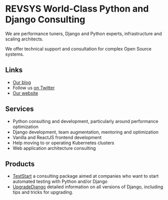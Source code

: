 # REVSYS World-Class Python and Django Consulting

We are performance tuners, Django and Python experts, infrastructure and scaling architects.

We offer technical support and consultation for complex Open Source systems.

## Links

- [Our blog](https://www.revsys.com/tidbits/)
- Follow us [on Twitter](https://twitter.com/revsys)
- [Our website](https://www.revsys.com)
## Services

- Python consulting and development, particularly around performance optimization
- Django development, team augmentation, mentoring and optimization
- Vanilla and ReactJS frontend development
- Help moving to or operating Kubernetes clusters
- Web application architecture consulting


## Products

- [TestStart](https://www.revsys.com/teststart/) a consulting package aimed at companies who want to start automated testing with Python and/or Django
- [UpgradeDjango](https://upgradedjango.com/) detailed information on all versions of Django, including tips and tricks for upgrading.
